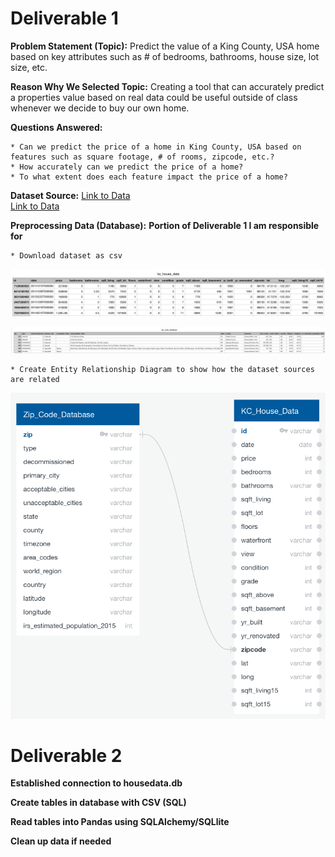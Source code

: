 # Deliverable 1

**Problem Statement (Topic):** Predict the value of a King County, USA home based on key attributes such as # of bedrooms, bathrooms, house size, lot size, etc.

**Reason Why We Selected Topic:** Creating a tool that can accurately predict a properties value based on real data could be useful outside of class whenever we decide to buy our own home.

**Questions Answered:**

    * Can we predict the price of a home in King County, USA based on features such as square footage, # of rooms, zipcode, etc.?
    * How accurately can we predict the price of a home?
    * To what extent does each feature impact the price of a home?

**Dataset Source:** 
[Link to Data](https://www.kaggle.com/achyutanandaparida/dataset%20from%20%20house%20sales%20in%20king%20county,%20usa)  
[Link to Data](https://www.unitedstateszipcodes.org/wa/)  

**Preprocessing Data (Database):**
**Portion of Deliverable 1 I am responsible for**

    
    * Download dataset as csv
    
<a target="_blank" rel="noopener noreferrer" href="https://github.com/ElizMishina/Data_analytics_Bootcamp_Project/blob/Caleb/Photos/Screen%20Shot%202020-12-06%20at%206.11.42%20PM.png"><img src="https://github.com/ElizMishina/Data_analytics_Bootcamp_Project/blob/Caleb/Photos/Screen%20Shot%202020-12-06%20at%206.11.42%20PM.png" alt="" style="max-width:100%;"></a>

<a target="_blank" rel="noopener noreferrer" href="https://github.com/ElizMishina/Data_analytics_Bootcamp_Project/blob/Caleb/Photos/Screen%20Shot%202020-12-06%20at%206.12.20%20PM.png"><img src="https://github.com/ElizMishina/Data_analytics_Bootcamp_Project/blob/Caleb/Photos/Screen%20Shot%202020-12-06%20at%206.12.20%20PM.png" alt="" style="max-width:100%;"></a>

    * Create Entity Relationship Diagram to show how the dataset sources are related
<a target="_blank" rel="noopener noreferrer" href="https://github.com/ElizMishina/Data_analytics_Bootcamp_Project/blob/Caleb/Photos/Screen%20Shot%202020-12-06%20at%206.10.07%20PM.png"><img src="https://github.com/ElizMishina/Data_analytics_Bootcamp_Project/blob/Caleb/Photos/Screen%20Shot%202020-12-06%20at%206.10.07%20PM.png" alt="" style="max-width:100%;"></a>

# Deliverable 2
**Established connection to housedata.db**
    
**Create tables in database with CSV (SQL)**

**Read tables into Pandas using SQLAlchemy/SQLlite**
    
**Clean up data if needed**

